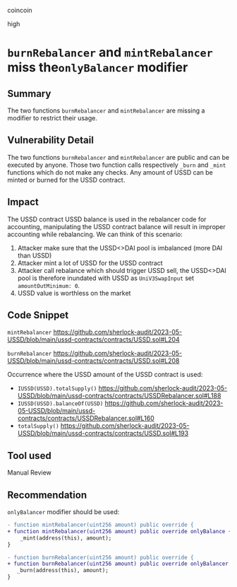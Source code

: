 coincoin

high

# `burnRebalancer` and `mintRebalancer` miss the`onlyBalancer` modifier

## Summary

The two functions `burnRebalancer` and `mintRebalancer` are missing a modifier to restrict their usage.

## Vulnerability Detail

The two functions `burnRebalancer` and `mintRebalancer` are public and can be executed by anyone. Those two function calls respectively `_burn` and `_mint` functions which do not make any checks. Any amount of USSD can be minted or burned for the USSD contract. 

## Impact

The USSD contract USSD balance is used in the rebalancer code for accounting, manipulating the USSD contract balance will result in improper accounting while rebalancing. We can think of this scenario:
1. Attacker make sure that the USSD<>DAI pool is imbalanced (more DAI than USSD)
2. Attacker mint a lot of USSD for the USSD contract
3. Attacker call rebalance which should trigger USSD sell, the USSD<>DAI pool is therefore inundated with USSD as `UniV3SwapInput` set `amountOutMinimum: 0`.
4. USSD value is worthless on the market

## Code Snippet

`mintRebalancer`
https://github.com/sherlock-audit/2023-05-USSD/blob/main/ussd-contracts/contracts/USSD.sol#L204

`burnRebalancer`
https://github.com/sherlock-audit/2023-05-USSD/blob/main/ussd-contracts/contracts/USSD.sol#L208

Occurrence where the USSD amount of the USSD contract is used:

- `IUSSD(USSD).totalSupply()` https://github.com/sherlock-audit/2023-05-USSD/blob/main/ussd-contracts/contracts/USSDRebalancer.sol#L188
- `IUSSD(USSD).balanceOf(USSD)` https://github.com/sherlock-audit/2023-05-USSD/blob/main/ussd-contracts/contracts/USSDRebalancer.sol#L160
- `totalSupply()` https://github.com/sherlock-audit/2023-05-USSD/blob/main/ussd-contracts/contracts/USSD.sol#L193

## Tool used

Manual Review

## Recommendation

`onlyBalancer` modifier should be used:

```diff
- function mintRebalancer(uint256 amount) public override {
+ function mintRebalancer(uint256 amount) public override onlyBalance {
    _mint(address(this), amount);
}

- function burnRebalancer(uint256 amount) public override {
+ function burnRebalancer(uint256 amount) public override onlyBalancer {
   _burn(address(this), amount);
}
```
